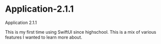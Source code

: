 # Application-2.1.1
Application 2.1.1

This is my first time using SwiftUI since highschool. This is a mix of various features I wanted to learn more about.
